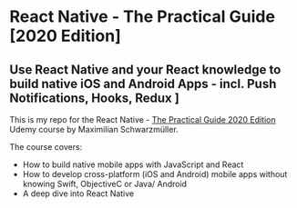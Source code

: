 # React Native - The Practical Guide [2020 Edition] 

## Use React Native and your React knowledge to build native iOS and Android Apps - incl. Push Notifications, Hooks, Redux ]

This is my repo for the React Native - [The Practical Guide 2020 Edition](https://www.udemy.com/course/react-native-the-practical-guide/) Udemy course by Maximilian Schwarzmüller.

The course covers:

- How to build native mobile apps with JavaScript and React
- How to develop cross-platform (iOS and Android) mobile apps without knowing Swift, ObjectiveC or Java/ Android
- A deep dive into React Native